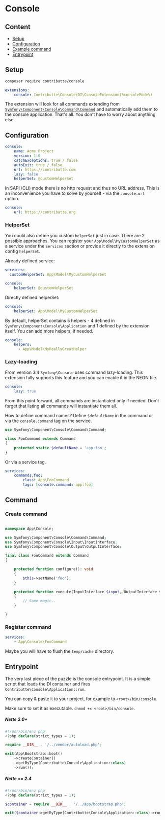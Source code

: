 # Console

## Content

- [Setup](#usage)
- [Configuration](#configuration)
- [Example command](#command)
- [Entrypoint](#entrypoint)

## Setup

```bash
composer require contributte/console
```

```yaml
extensions:
    console: Contributte\Console\DI\ConsoleExtension(%consoleMode%)
```

The extension will look for all commands extending from [`Symfony\Component\Console\Command\Command`](https://github.com/symfony/symfony/blob/master/src/Symfony/Component/Console/Command/Command.php) and automatically add them to the console application.
That's all. You don't have to worry about anything else.

## Configuration

```yaml
console:
    name: Acme Project
    version: 1.0
    catchExceptions: true / false
    autoExit: true / false
    url: https://contributte.com
    lazy: false
    helperSet: @customHelperSet
```

In SAPI (CLI) mode there is no http request and thus no URL address. This is an inconvenience you have to solve by yourself - via the `console.url` option.

```yaml
console:
    url: https://contributte.org
```

### HelperSet

You could also define you custom `helperSet` just in case. There are 2 possible approaches. You can register your
`App\Model\MyCustomHelperSet` as a service under the `services` section or provide it directly to the extension config `helperSet`.

Already defined service:

```yaml
services:
  customHelperSet: App\Model\MyCustomHelperSet

console:
    helperSet: @customHelperSet
```

Directly defined helperSet:

```yaml
console:
    helperSet: App\Model\MyCustomHelperSet
```

By default, helperSet contains 5 helpers - 4 defined in `Symfony\Component\Console\Application` and 1 defined
by the extension itself. You can add more helpers, if needed.

```yaml
console:
    helpers:
      - App\Model\MyReallyGreatHelper
```

### Lazy-loading

From version 3.4 `Symfony\Console` uses command lazy-loading. This extension fully supports this feature and
you can enable it in the NEON file.

```yaml
console:
    lazy: true
```

From this point forward, all commands are instantiated only if needed. Don't forget that listing all commands will instantiate them all.

How to define command names? Define `$defaultName` in the command or via the `console.command` tag on the service.

```php
use Symfony\Component\Console\Command\Command;

class FooCommand extends Command
{
    protected static $defaultName = 'app:foo';
}
```

Or via a service tag.

```yaml
services:
    commands.foo:
        class: App\FooCommand
        tags: [console.command: app:foo]
```

## Command

### Create command

```php

namespace App\Console;

use Symfony\Component\Console\Command\Command;
use Symfony\Component\Console\Input\InputInterface;
use Symfony\Component\Console\Output\OutputInterface;

final class FooCommand extends Command
{

	protected function configure(): void
	{
		$this->setName('foo');
	}

	protected function execute(InputInterface $input, OutputInterface $output): void
	{
		// Some magic..
	}

}
```

### Register command

```yml
services:
    - App\Console\FooCommand
```

Maybe you will have to flush the `temp/cache` directory.

## Entrypoint

The very last piece of the puzzle is the console entrypoint. It is a simple script that loads the DI container and fires  `Contributte\Console\Application::run`.

You can copy & paste it to your project, for example to `<root>/bin/console`.

Make sure to set it as executable. `chmod +x <root>/bin/console`.

##### Nette 3.0+

```php
#!/usr/bin/env php
<?php declare(strict_types = 1);

require __DIR__ . '/../vendor/autoload.php';

exit(App\Bootstrap::boot()
    ->createContainer()
    ->getByType(Contributte\Console\Application::class)
    ->run());
```

##### Nette <= 2.4

```php
#!/usr/bin/env php
<?php declare(strict_types = 1);

$container = require __DIR__ . '/../app/bootstrap.php';

exit($container->getByType(Contributte\Console\Application::class)->run());
```
